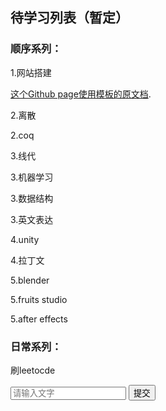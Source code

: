 ## 待学习列表（暂定）
### 顺序系列：
1.网站搭建

[这个Github page使用模板的原文档](./template_help.html).

2.离散

2.coq

3.线代

3.机器学习

3.数据结构

3.英文表达

4.unity

4.拉丁文

5.blender

5.fruits studio

5.after effects
### 日常系列：
刷leetocde


<form action="https://github.com/username/repo/issues/1" method="post">
  <input type="text" name="message" placeholder="请输入文字">
  <input type="submit" value="提交">
</form>